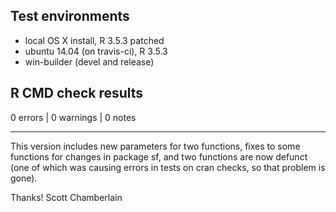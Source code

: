 ## Test environments

* local OS X install, R 3.5.3 patched
* ubuntu 14.04 (on travis-ci), R 3.5.3
* win-builder (devel and release)

## R CMD check results

0 errors | 0 warnings | 0 notes

-------

This version includes new parameters for two functions, fixes to 
some functions for changes in package sf, and two functions
are now defunct (one of which was causing errors in tests 
on cran checks, so that problem is gone).

Thanks!
Scott Chamberlain
